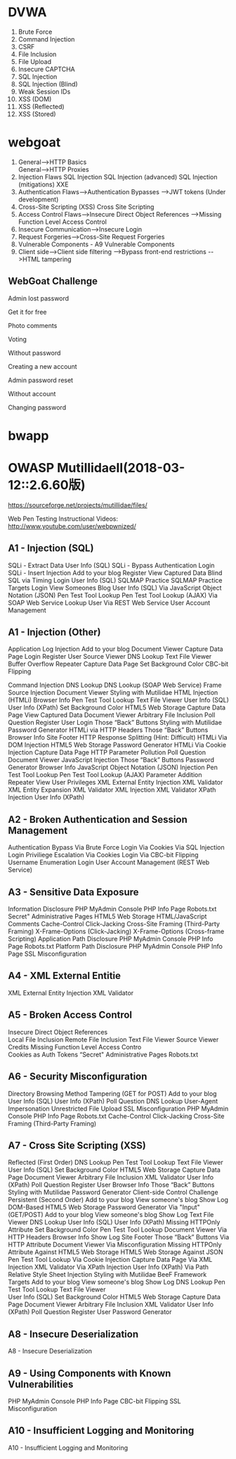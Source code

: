# DVWA

1.	Brute Force
2.	Command Injection
3.	CSRF
4.	File Inclusion
5.	File Upload
6.	Insecure CAPTCHA
7.	SQL Injection
8.	SQL Injection (Blind)
9.	Weak Session IDs
10.	XSS (DOM)
11.	XSS (Reflected)
12.	XSS (Stored)


# webgoat

1.	General-->HTTP Basics   
    General-->HTTP Proxies
2.	Injection Flaws	SQL Injection
SQL Injection (advanced)
SQL Injection (mitigations)
XXE
3.	Authentication Flaws-->Authentication Bypasses
-->JWT tokens (Under development)
4.	Cross-Site Scripting (XSS)	Cross Site Scripting
5.	Access Control Flaws-->Insecure Direct Object References
-->Missing Function Level Access Control
6.	Insecure Communication-->Insecure Login
7.	Request Forgeries-->Cross-Site Request Forgeries
8.	Vulnerable Components - A9	Vulnerable Components
9.	Client side-->Client side filtering
-->Bypass front-end restrictions
-->HTML tampering

## WebGoat Challenge

Admin lost password

Get it for free

Photo comments

Voting

Without password

Creating a new account

Admin password reset

Without account

Changing password

# bwapp

# OWASP MutillidaeII(2018-03-12::2.6.60版)

https://sourceforge.net/projects/mutillidae/files/

Web Pen Testing Instructional Videos: http://www.youtube.com/user/webpwnized/

## A1 - Injection (SQL)


SQLi - Extract Data	User Info (SQL)
SQLi - Bypass Authentication	Login
SQLi - Insert Injection	Add to your blog
Register
View Captured Data
Blind SQL via Timing	Login
User Info (SQL)
SQLMAP Practice	SQLMAP Practice Targets
Login
View Someones Blog
User Info (SQL)
Via JavaScript Object Notation (JSON)	Pen Test Tool Lookup
Pen Test Tool Lookup (AJAX)
Via SOAP Web Service	Lookup User
Via REST Web Service	User Account Management

## A1 - Injection (Other)

Application Log Injection	Add to your blog
Document Viewer
Capture Data Page
Login
Register User
Source Viewer
DNS Lookup
Text File Viewer
Buffer Overflow	Repeater
Capture Data Page	Set Background Color
CBC-bit Flipping	

Command Injection	DNS Lookup
DNS Lookup (SOAP Web Service)
Frame Source Injection	Document Viewer
Styling with Mutilidae
HTML Injection (HTMLi)	Browser Info
Pen Test Tool Lookup
Text File Viewer
User Info (SQL)
User Info (XPath)
Set Background Color
HTML5 Web Storage
Capture Data Page
View Captured Data
Document Viewer
Arbitrary File Inclusion
Poll Question
Register User
Login
Those “Back” Buttons
Styling with Mutilidae
Password Generator
HTMLi via HTTP Headers	Those “Back” Buttons
Browser Info
Site Footer
HTTP Response Splitting (Hint: Difficult)
HTMLi Via DOM Injection	HTML5 Web Storage
Password Generator
HTMLi Via Cookie Injection	Capture Data Page
HTTP Parameter Pollution	Poll Question
Document Viewer
JavaScript Injection	Those “Back” Buttons
Password Generator
Browser Info
JavaScript Object Notation (JSON) Injection	Pen Test Tool Lookup
Pen Test Tool Lookup (AJAX)
Parameter Addition	Repeater
View User Privileges
XML External Entity Injection	XML Validator
XML Entity Expansion	XML Validator
XML Injection	XML Validator
XPath Injection	User Info (XPath)


## A2 - Broken Authentication and Session Management

Authentication Bypass	Via Brute Force	Login
	Via Cookies	
	Via SQL Injection	Login
Priviliege Escalation	Via Cookies
Login
Via CBC-bit Flipping	
Username Enumeration	Login
User Account Management (REST Web Service)	


## A3 - Sensitive Data Exposure

Information Disclosure	PHP MyAdmin Console
PHP Info Page
Robots.txt
Secret" Administrative Pages
HTML5 Web Storage
HTML/JavaScript Comments
Cache-Control
Click-Jacking
Cross-Site Framing (Third-Party Framing)
X-Frame-Options (Click-Jacking)
X-Frame-Options (Cross-frame Scripting)
Application Path Disclosure	PHP MyAdmin Console
PHP Info Page
Robots.txt
Platform Path Disclosure	PHP MyAdmin Console
PHP Info Page
SSL Misconfiguration

## A4 - XML External Entitie
XML External Entity Injection	XML Validator

## A5 - Broken Access Control
Insecure Direct Object References	
Local File Inclusion
Remote File Inclusion
Text File Viewer
Source Viewer
Credits
Missing Function Level Access Contro	
Cookies as Auth Tokens
“Secret" Administrative Pages
Robots.txt


## A6 - Security Misconfiguration

Directory Browsing	Method Tampering (GET for POST)
Add to your blog
User Info (SQL)
User Info (XPath)
Poll Question
DNS Lookup
User-Agent Impersonation
Unrestricted File Upload
SSL Misconfiguration
PHP MyAdmin Console
PHP Info Page
Robots.txt
Cache-Control
Click-Jacking
Cross-Site Framing (Third-Party Framing)

## A7 - Cross Site Scripting (XSS)

Reflected (First Order)	DNS Lookup
Pen Test Tool Lookup
Text File Viewer
User Info (SQL)
Set Background Color
HTML5 Web Storage
Capture Data Page
Document Viewer
Arbitrary File Inclusion
XML Validator
User Info (XPath)
Poll Question
Register User
Browser Info
Those “Back” Buttons
Styling with Mutilidae
Password Generator
Client-side Control Challenge
Persistent (Second Order)	Add to your blog
View someone's blog
Show Log
DOM-Based	HTML5 Web Storage
Password Generator
Via "Input" (GET/POST)	Add to your blog
View someone's blog
Show Log
Text File Viewer
DNS Lookup
User Info (SQL)
User Info (XPath)
Missing HTTPOnly Attribute
Set Background Color
Pen Test Tool Lookup
Document Viewer
Via HTTP Headers	Browser Info
Show Log
Site Footer
Those “Back” Buttons
Via HTTP Attribute	Document Viewer
Via Misconfiguration	Missing HTTPOnly Attribute
Against HTML5 Web Storage	HTML5 Web Storage
Against JSON	Pen Test Tool Lookup
Via Cookie Injection	Capture Data Page
Via XML Injection	XML Validator
Via XPath Injection	User Info (XPath)
Via Path Relative Style Sheet Injection	Styling with Mutilidae
BeeF Framework Targets	Add to your blog
View someone's blog
Show Log
DNS Lookup
Pen Test Tool Lookup
Text File Viewer	
User Info (SQL)
Set Background Color
HTML5 Web Storage
Capture Data Page
Document Viewer
Arbitrary File Inclusion
XML Validator
User Info (XPath)
Poll Question
Register User
Password Generator

## A8 - Insecure Deserialization

A8 - Insecure Deserialization

## A9 - Using Components with Known Vulnerabilities

PHP MyAdmin Console
PHP Info Page
CBC-bit Flipping
SSL Misconfiguration

## A10 - Insufficient Logging and Monitoring

A10 - Insufficient Logging and Monitoring


